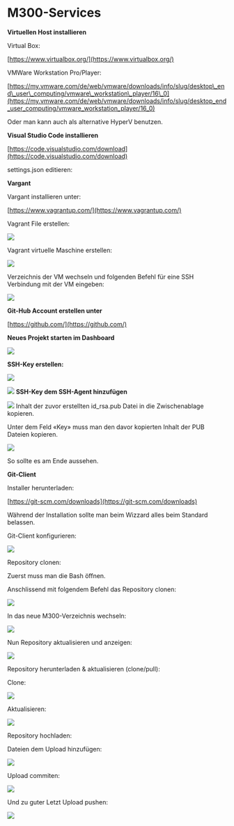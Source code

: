 # M300-Services

**Virtuellen Host installieren**

Virtual Box:

[https://www.virtualbox.org/](https://www.virtualbox.org/)

VMWare Workstation Pro/Player:

[https://my.vmware.com/de/web/vmware/downloads/info/slug/desktop\_end\_user\_computing/vmware\_workstation\_player/16\_0](https://my.vmware.com/de/web/vmware/downloads/info/slug/desktop_end_user_computing/vmware_workstation_player/16_0)

Oder man kann auch als alternative HyperV benutzen.

**Visual Studio Code installieren**

[https://code.visualstudio.com/download](https://code.visualstudio.com/download)

settings.json editieren:

[Bild 1]: C:\Users\Dion_\Dokumente\02_TBZ\01_Module\Modul_300\Bilder_Markdown\settingsjson.jpg

**Vargant**

Vargant installieren unter:

[https://www.vagrantup.com/](https://www.vagrantup.com/)

Vagrant File erstellen:

![](RackMultipart20210309-4-9zpr0z_html_1a67d0b2545f1b66.png)

Vagrant virtuelle Maschine erstellen:

![](RackMultipart20210309-4-9zpr0z_html_82a809a740bef87c.png)

Verzeichnis der VM wechseln und folgenden Befehl für eine SSH Verbindung mit der VM eingeben:

![](RackMultipart20210309-4-9zpr0z_html_26cd78e4d5eaf5ea.png)

**Git-Hub Account erstellen unter**

[https://github.com/](https://github.com/)

**Neues Projekt starten im Dashboard**

![](RackMultipart20210309-4-9zpr0z_html_daf1ab5a37c8ddda.png)

**SSH-Key erstellen:**

![](RackMultipart20210309-4-9zpr0z_html_d399a4aa7a4b08a.png)

![](RackMultipart20210309-4-9zpr0z_html_d8b1152c493a0ff7.gif)
**SSH-Key dem SSH-Agent hinzufügen**

![](RackMultipart20210309-4-9zpr0z_html_3697ae05e0998a18.gif)
 Inhalt der zuvor erstellten id\_rsa.pub Datei in die Zwischenablage kopieren.

Unter dem Feld «Key» muss man den davor kopierten Inhalt der PUB Dateien kopieren.

![](RackMultipart20210309-4-9zpr0z_html_bc125895e5c504ab.png)

So sollte es am Ende aussehen.

**Git-Client**

Installer herunterladen:

[https://git-scm.com/downloads](https://git-scm.com/downloads)

Während der Installation sollte man beim Wizzard alles beim Standard belassen.

Git-Client konfigurieren:

![](RackMultipart20210309-4-9zpr0z_html_d7dcc6e8e3564f7.png)

Repository clonen:

Zuerst muss man die Bash öffnen.

Anschlissend mit folgendem Befehl das Repository clonen:

![](RackMultipart20210309-4-9zpr0z_html_2f4e695d9c1af6d.png)

In das neue M300-Verzeichnis wechseln:

![](RackMultipart20210309-4-9zpr0z_html_4c86cc7d3b6b77d6.png)

Nun Repository aktualisieren und anzeigen:

![](RackMultipart20210309-4-9zpr0z_html_3644de1dc694d902.png)

Repository herunterladen &amp; aktualisieren (clone/pull):

Clone:

![](RackMultipart20210309-4-9zpr0z_html_5b1ddb1e5ba17c89.png)

Aktualisieren:

![](RackMultipart20210309-4-9zpr0z_html_733485313899e5c1.png)

Repository hochladen:

Dateien dem Upload hinzufügen:

![](RackMultipart20210309-4-9zpr0z_html_b95840ac1e3a1619.png)

Upload commiten:

![](RackMultipart20210309-4-9zpr0z_html_d89ca21eefdc9095.png)

Und zu guter Letzt Upload pushen:

![](RackMultipart20210309-4-9zpr0z_html_854cb3436f15a60a.png)